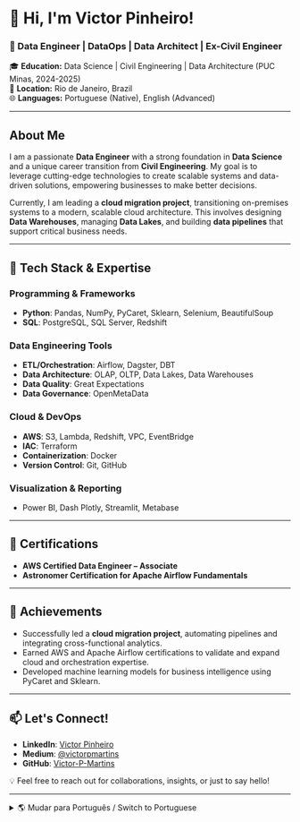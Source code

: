 # 👋 Hi, I'm Victor Pinheiro!

### 🚀 Data Engineer | DataOps | Data Architect | Ex-Civil Engineer  
🎓 **Education:** Data Science | Civil Engineering | Data Architecture (PUC Minas, 2024-2025)  
📍 **Location:** Rio de Janeiro, Brazil  
🌐 **Languages:** Portuguese (Native), English (Advanced)

---

## About Me

I am a passionate **Data Engineer** with a strong foundation in **Data Science** and a unique career transition from **Civil Engineering**. My goal is to leverage cutting-edge technologies to create scalable systems and data-driven solutions, empowering businesses to make better decisions.

Currently, I am leading a **cloud migration project**, transitioning on-premises systems to a modern, scalable cloud architecture. This involves designing **Data Warehouses**, managing **Data Lakes**, and building **data pipelines** that support critical business needs.

---

## 🔧 Tech Stack & Expertise

### Programming & Frameworks
- **Python**: Pandas, NumPy, PyCaret, Sklearn, Selenium, BeautifulSoup  
- **SQL**: PostgreSQL, SQL Server, Redshift  

### Data Engineering Tools
- **ETL/Orchestration**: Airflow, Dagster, DBT  
- **Data Architecture**: OLAP, OLTP, Data Lakes, Data Warehouses  
- **Data Quality**: Great Expectations  
- **Data Governance**: OpenMetaData  

### Cloud & DevOps
- **AWS**: S3, Lambda, Redshift, VPC, EventBridge  
- **IAC**: Terraform  
- **Containerization**: Docker  
- **Version Control**: Git, GitHub  

### Visualization & Reporting
- Power BI, Dash Plotly, Streamlit, Metabase  

---

## 🎯 Certifications
- **AWS Certified Data Engineer – Associate**  
- **Astronomer Certification for Apache Airflow Fundamentals**  

---

## 🌟 Achievements
- Successfully led a **cloud migration project**, automating pipelines and integrating cross-functional analytics.  
- Earned AWS and Apache Airflow certifications to validate and expand cloud and orchestration expertise.  
- Developed machine learning models for business intelligence using PyCaret and Sklearn.  

---

## 📫 Let's Connect!
- **LinkedIn**: [Victor Pinheiro](https://www.linkedin.com/in/victor-pinheiro-a870b7125/)  
- **Medium**: [@victorpmartins](https://medium.com/@victorpmartins)  
- **GitHub**: [Victor-P-Martins](https://github.com/Victor-P-Martins)  

💡 Feel free to reach out for collaborations, insights, or just to say hello!

---

<details>
<summary>🌎 Mudar para Português / Switch to Portuguese</summary>

# 👋 Olá, sou Victor Pinheiro!

### 🚀 Engenheiro de Dados | DataOps | Arquiteto de Dados | Ex-Engenheiro Civil  
🎓 **Educação:** Ciência de Dados | Engenharia Civil | Arquitetura de Dados (PUC Minas, 2024-2025)  
📍 **Localização:** Rio de Janeiro, Brasil  
🌐 **Idiomas:** Português (Nativo), Inglês (Avançado)

---

## Sobre Mim

Sou um **Engenheiro de Dados** apaixonado, com sólida formação em **Ciência de Dados** e uma transição de carreira única da **Engenharia Civil**. Meu objetivo é utilizar tecnologias de ponta para criar sistemas escaláveis e soluções orientadas por dados, permitindo que empresas tomem decisões mais embasadas.

Atualmente, lidero um **projeto de migração para a nuvem**, modernizando sistemas on-premises para uma arquitetura escalável e moderna. Isso inclui o design de **Data Warehouses**, gestão de **Data Lakes** e construção de **pipelines de dados** que atendem às necessidades críticas de negócios.

---

## 🔧 Stack de Tecnologia & Experiência

### Programação & Frameworks
- **Python**: Pandas, NumPy, PyCaret, Sklearn, Selenium, BeautifulSoup  
- **SQL**: PostgreSQL, SQL Server, Redshift  

### Ferramentas de Engenharia de Dados
- **ETL/Orquestração**: Airflow, Dagster, DBT  
- **Arquitetura de Dados**: OLAP, OLTP, Data Lakes, Data Warehouses  
- **Qualidade de Dados**: Great Expectations  
- **Governança de Dados**: OpenMetaData  

### Cloud & DevOps
- **AWS**: S3, Lambda, Redshift, VPC, EventBridge  
- **IAC**: Terraform  
- **Containerização**: Docker  
- **Controle de Versão**: Git, GitHub  

### Visualização & Relatórios
- Power BI, Dash Plotly, Streamlit, Metabase  

---

## 🎯 Certificações
- **AWS Certified Data Engineer – Associate**  
- **Astronomer Certification for Apache Airflow Fundamentals**  

---

## 🌟 Conquistas
- Liderança de um **projeto de migração para a nuvem**, automatizando pipelines e integrando análises entre equipes.  
- Certificações em AWS e Apache Airflow para validar e expandir conhecimentos em nuvem e orquestração.  
- Desenvolvimento de modelos de machine learning para inteligência de negócios usando PyCaret e Sklearn.  

---

## 📫 Vamos Conectar!
- **LinkedIn**: [Victor Pinheiro](https://www.linkedin.com/in/victor-pinheiro-a870b7125/)  
- **Medium**: [@victorpmartins](https://medium.com/@victorpmartins)  
- **GitHub**: [Victor-P-Martins](https://github.com/Victor-P-Martins)  

💡 Sinta-se à vontade para entrar em contato para colaborações, insights ou apenas dizer olá!

</details>
